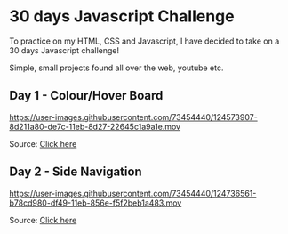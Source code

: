 

# 30 days Javascript Challenge

To practice on my HTML, CSS and Javascript, I have decided to take on a 30 days Javascript challenge!

Simple, small projects found all over the web, youtube etc.

## Day 1 - Colour/Hover Board

https://user-images.githubusercontent.com/73454440/124573907-8d211a80-de7c-11eb-8d27-22645c1a9a1e.mov

Source: [Click here](https://www.youtube.com/watch?v=PjeLijYIiCA)

## Day 2 - Side Navigation

https://user-images.githubusercontent.com/73454440/124736561-b78cd980-df49-11eb-856e-f5f2beb1a483.mov


Source: [Click here](https://www.youtube.com/watch?v=ROz4Fosxd00)




